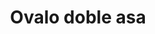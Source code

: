 ---
title: Ovalo doble asa
date: 
draft: false

# descripcion
description : Dije de plata con piedra ópalo y microcubic

materials: Plata 925

color: Opalo turquesa

dimensions: 1,7cm

code: 02-08-0054

type: "Dijes"

categories: []

# Images
# first image will be shown in the product page
images:
  # - image: "images/path_to_image"
  # La ubicacion de las imagenes es imagenes/Dijes/Dijes.Opalo/02-08-0054-ovalo-doble-asa
  - image: "./images/dijes/opalo/02-08-0054-ovalo-doble-asa_a.JPG"
  - image: "./images/dijes/opalo/02-08-0054-ovalo-doble-asa_b.JPG"
---